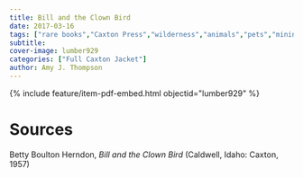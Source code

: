 ```yaml
---
title: Bill and the Clown Bird
date: 2017-03-16
tags: ["rare books","Caxton Press","wilderness","animals","pets","mining","juvenile fiction"]
subtitle: 
cover-image: lumber929
categories: ["Full Caxton Jacket"]
author: Amy J. Thompson
---
```


{% include feature/item-pdf-embed.html objectid="lumber929" %}

# Sources

Betty Boulton Herndon, *Bill and the Clown Bird* (Caldwell, Idaho: Caxton, 1957)
